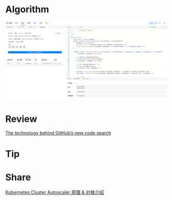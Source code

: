 # Algorithm

![889. 根据前序和后序遍历构造二叉树](../../../images/temp/zhenran-2023-02-25-lc.png)

# Review

[The technology behind GitHub’s new code search](https://github.blog/2023-02-06-the-technology-behind-githubs-new-code-search)

# Tip

# Share

[Kubernetes Cluster Autoscaler 原理 & 对接介绍](https://zhenran.notion.site/Kubernetes-Cluster-Autoscaler-1f36f338059f4250bc20ffee21de96b1)